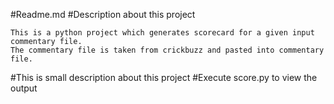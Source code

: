 #Readme.md
#Description about this project

	This is a python project which generates scorecard for a given input commentary file.
	The commentary file is taken from crickbuzz and pasted into commentary file.

#This is small description about this project
#Execute score.py to view the output
